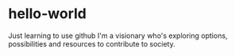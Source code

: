 # hello-world
Just learning to use github
I'm a visionary who's exploring options, possibilities and resources to contribute to society.
